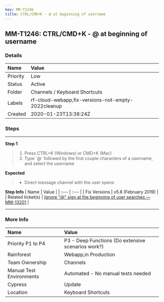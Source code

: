 ```yaml
---
key: MM-T1246
title: CTRL/CMD+K - @ at beginning of username
---
```


## MM-T1246: CTRL/CMD+K - @ at beginning of username

### Details

| Name     | Value                                              |
| :------- | :------------------------------------------------- |
| Priority | Low                                                |
| Status   | Active                                             |
| Folder   | Channels / Keyboard Shortcuts                      |
| Labels   | rf-cloud-webapp,fix-versions-not-empty-2022cleanup |
| Created  | 2020-01-23T13:38:24Z                               |

### Steps

<hr/>

**Step 1**

> <article><ol><li>Press CTRL+K (Windows) or CMD+K (Mac)</li><li>Type `@` followed by the first couple characters of a username, and select the username</li></ol></article>

**Expected**

> <article><ul><li>Direct message channel with the user opens</li></ul></article>

**Step Info**
| Name | Value |
| :--- | :--- |
| Fix Versions | v5.8 (February 2019) |
| Related ticket(s) | <a href="https://mattermost.atlassian.net/browse/MM-13201">Ignore "@" sign at the beginning of user searches — MM-13201</a> |

<hr/>

### More Info

| Name                     | Value                                              |
| :----------------------- | :------------------------------------------------- |
| Priority P1 to P4        | P3 - Deep Functions (Do extensive scenarios work?) |
| Rainforest               | Webapp,in Production                               |
| Team Ownership           | Channels                                           |
| Manual Test Environments | Automated - No manual tests needed                 |
| Cypress                  | Update                                             |
| Location                 | Keyboard Shortcuts                                 |
